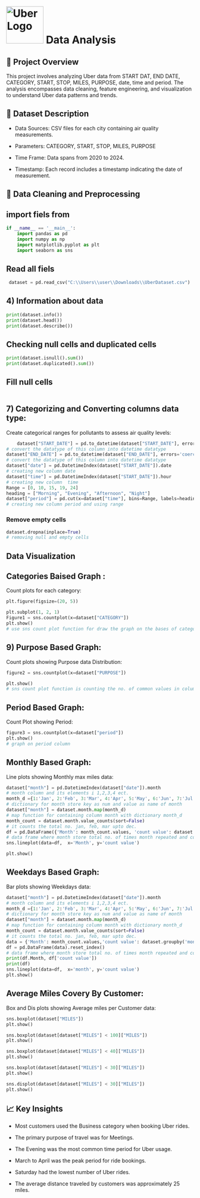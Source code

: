 # <img src="https://upload.wikimedia.org/wikipedia/commons/c/cc/Uber_logo_2018.png" alt="Uber Logo" width="100"/>  Data Analysis

## 📘 Project Overview

This project involves analyzing Uber data from START DAT, END DATE, CATEGORY, START, STOP, MILES, PURPOSE, date, time and  period. The analysis encompasses data cleaning, feature engineering, and visualization to understand Uber data patterns and trends.

## 📂 Dataset Description
- Data Sources: CSV files for each city containing air quality measurements.

- Parameters: CATEGORY, START, STOP, MILES, PURPOSE

- Time Frame: Data spans from 2020 to 2024.

- Timestamp: Each record includes a timestamp indicating the date of measurement.

## 🧹 Data Cleaning and Preprocessing
##  import fiels from  
```python
if __name__ == '__main__':
    import pandas as pd
    import numpy as np
    import matplotlib.pyplot as plt
    import seaborn as sns
```
##  Read all fiels
```python
 dataset = pd.read_csv("C:\\Users\\user\\Downloads\\UberDataset.csv")

```

## 4) Information about data
```python
print(dataset.info())
print(dataset.head())
print(dataset.describe())
```
##  Checking null cells and duplicated cells
```python
print(dataset.isnull().sum())
print(dataset.duplicated().sum())
```

##  Fill null cells
```pythondataset["PURPOSE"].fillna("Not")
```

## 7) Categorizing and Converting columns data type:

Create categorical ranges for pollutants to assess air quality levels:
```python
    dataset["START_DATE"] = pd.to_datetime(dataset["START_DATE"], errors='coerce')
# convert the datatype of this column into datetime datatype
dataset["END_DATE"] = pd.to_datetime(dataset["END_DATE"], errors='coerce')
# convert the datatype of this column into datetime datatype
dataset["date"] = pd.DatetimeIndex(dataset["START_DATE"]).date
# creating new column date
dataset["time"] = pd.DatetimeIndex(dataset["START_DATE"]).hour
# creating new column  time
Range = [0, 10, 15, 19, 24]
heading = ["Morning", "Evening", "Afternoon", "Night"]
dataset["period"] = pd.cut(x=dataset["time"], bins=Range, labels=heading, right=False)
# creating new column period and using range
```
### Remove empty cells
```python
dataset.dropna(inplace=True)
# removing null and empty cells
```
## Data Visualization

##  Categories Baised Graph :

Count plots for each  category:
```python
plt.figure(figsize=(20, 5))

plt.subplot(1, 2, 1)
Figure1 = sns.countplot(x=dataset["CATEGORY"])
plt.show()
# use sns count plot function for draw the graph on the bases of category

```

## 9) Purpose Based Graph:

Count plots showing Purpose data Distribution:
```python
figure2 = sns.countplot(x=dataset["PURPOSE"])

plt.show()
# sns count plot function is counting the no. of common values in column and put in the graph
```

##  Period Based Graph:

Count Plot showing Period:
```python
figure3 = sns.countplot(x=dataset["period"])
plt.show()
# graph on period column
```
##  Monthly Based Graph:

Line plots showing Monthly max miles data:
```python
dataset["month"] = pd.DatetimeIndex(dataset["date"]).month
# month column and its elements i 1,2,3,4 ect.
month_d ={1:'Jan', 2:'Feb', 3:'Mar', 4:'Apr', 5:'May', 6:'Jun', 7:'Jul', 8:'Aug', 9:'Sep', 10:'Oct', 11:'Nov', 12:'Dec'}
# dictionary for month store key as num and value as name of month
dataset["month"] = dataset.month.map(month_d)
# map function for containing column month with dictionary month_d
month_count = dataset.month.value_counts(sort=False)
# it counts the total no. jan, feb, mar upto dec.
df = pd.DataFrame({'Month': month_count.values, 'count value': dataset.groupby('month', sort=False)["MILES"].max()})
# data frame where month store total no. of times month repeated and count value store the maximum miles of the month
sns.lineplot(data=df,  x='Month', y='count value')

plt.show()
```

##  Weekdays Based Graph:

Bar plots showing Weekdays  data:
```python
dataset["month"] = pd.DatetimeIndex(dataset["date"]).month
# month column and its elements i 1,2,3,4 ect.
month_d ={1:'Jan', 2:'Feb', 3:'Mar', 4:'Apr', 5:'May', 6:'Jun', 7:'Jul', 8:'Aug', 9:'Sep', 10:'Oct', 11:'Nov', 12:'Dec'}
# dictionary for month store key as num and value as name of month
dataset["month"] = dataset.month.map(month_d)
# map function for containing column month with dictionary month_d
month_count = dataset.month.value_counts(sort=False)
# it counts the total no. jan, feb, mar upto dec.
data = {'Month': month_count.values,'count value': dataset.groupby('month', sort=False)["MILES"].max()}
df = pd.DataFrame(data).reset_index()
# data frame where month store total no. of times month repeated and count value store the maximum miles of the month
print(df.Month, df['count value'])
print(df)
sns.lineplot(data=df,  x='month', y='count value')
plt.show()

```

##  Average Miles Covery By Customer:

Box and Dis plots showing Average  miles per Customer data:
```python
sns.boxplot(dataset["MILES"])
plt.show()

sns.boxplot(dataset[dataset["MILES"] < 100]["MILES"])
plt.show()

sns.boxplot(dataset[dataset["MILES"] < 40]["MILES"])
plt.show()

sns.boxplot(dataset[dataset["MILES"] < 30]["MILES"])
plt.show()

sns.displot(dataset[dataset["MILES"] < 30]["MILES"])
plt.show()

```
## 📈 Key Insights
- Most customers used the Business category when booking Uber rides.

- The primary purpose of travel was for Meetings.

- The Evening was the most common time period for Uber usage.

- March to April was the peak period for ride bookings.

- Saturday had the lowest number of Uber rides.

- The average distance traveled by customers was approximately 25 miles.
